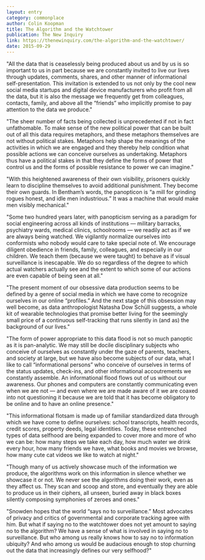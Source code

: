 ```yaml
---
layout: entry
category: commonplace
author: Colin Koopman
title: The Algorithm and the Watchtower
publication: The New Inquiry
link: https://thenewinquiry.com/the-algorithm-and-the-watchtower/
date: 2015-09-29
---
```


"All the data that is ceaselessly being produced about us and by us is so important to us in part because we are constantly invited to live our lives through updates, comments, shares, and other manner of informational self-presentation. This invitation is extended to us not only by the cool new social media startups and digital device manufacturers who profit from all the data, but it is also the message we frequently get from colleagues, contacts, family, and above all the “friends” who implicitly promise to pay attention to the data we produce."

"The sheer number of facts being collected is unprecedented if not in fact unfathomable. To make sense of the new political power that can be built out of all this data requires metaphors, and these metaphors themselves are not without political stakes. Metaphors help shape the meanings of the activities in which we are engaged and they thereby help condition what possible actions we can conceive ourselves as undertaking. Metaphors thus have a political stakes in that they define the forms of power that control us and the forms of possible resistance to power we can imagine."

"With this heightened awareness of their own visibility, prisoners quickly learn to discipline themselves to avoid additional punishment. They become their own guards. In Bentham’s words, the panopticon is “a mill for grinding rogues honest, and idle men industrious.” It was a machine that would make men visibly mechanical."

"Some two hundred years later, with panopticism serving as a paradigm for social engineering across all kinds of institutions — military barracks, psychiatry wards, medical clinics, schoolrooms — we readily act as if we are always being watched. We vigilantly normalize ourselves into conformists who nobody would care to take special note of. We encourage diligent obedience in friends, family, colleagues, and especially in our children. We teach them (because we were taught) to behave as if visual surveillance is inescapable. We do so regardless of the degree to which actual watchers actually see and the extent to which some of our actions are even capable of being seen at all."

"The present moment of our obsessive data production seems to be defined by a genre of social media in which we have come to recognize ourselves in our online “profiles.” And the next stage of this obsession may well become, as data anthropologist Natasha Dow Schüll suggests, a whole kit of wearable technologies that promise better living for the seemingly small price of a continuous self-tracking that runs silently in (and as) the background of our lives."

"The form of power appropriate to this data flood is not so much panoptic as it is pan-analytic. We may still be docile disciplinary subjects who conceive of ourselves as constantly under the gaze of parents, teachers, and society at large, but we have also become subjects of our data, what I like to call “informational persons” who conceive of ourselves in terms of the status updates, check-ins, and other informational accoutrements we constantly assemble. An informational flood flows out of us without our awareness. Our phones and computers are constantly communicating even when we are not — and even where we are made aware of it we are coaxed into not questioning it because we are told that it has become obligatory to be online and to have an online presence."

"This informational flotsam is made up of familiar standardized data through which we have come to define ourselves: school transcripts, health records, credit scores, property deeds, legal identities. Today, these entrenched types of data selfhood are being expanded to cover more and more of who we can be: how many steps we take each day, how much water we drink every hour, how many friends we have, what books and movies we browse, how many cute cat videos we like to watch at night."

"Though many of us actively showcase much of the information we produce, the algorithms work on this information in silence whether we showcase it or not. We never see the algorithms doing their work, even as they affect us. They scan and scoop and store, and eventually they are able to produce us in their ciphers, all unseen, buried away in black boxes silently composing symphonies of zeroes and ones."

"Snowden hopes that the world “says no to surveillance.” Most advocates of privacy and critics of governmental and corporate tracking agree with him. But what if saying no to the watchtower does not yet amount to saying no to the algorithm? We have a sense of what is involved in saying no to surveillance. But who among us really knows how to say no to information ubiquity? And who among us would be audacious enough to stop churning out the data that increasingly defines our very selfhood?"

